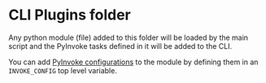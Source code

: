 # CLI Plugins folder

Any python module (file) added to this folder will be loaded by the main script
and the PyInvoke tasks defined in it will be added to the CLI.

You can add [PyInvoke
configurations](https://docs.pyinvoke.org/en/stable/concepts/configuration.html#default-configuration-values)
to the module by defining them in an `INVOKE_CONFIG` top level variable.
